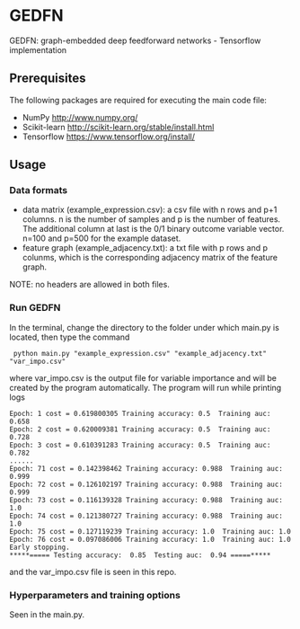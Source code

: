 # GEDFN

GEDFN: graph-embedded deep feedforward networks - Tensorflow implementation

## Prerequisites

The following packages are required for executing the main code file:

* NumPy http://www.numpy.org/
* Scikit-learn http://scikit-learn.org/stable/install.html
* Tensorflow https://www.tensorflow.org/install/

## Usage

### Data formats

* data matrix (example_expression.csv): a csv file with n rows and p+1 columns. n is the number of samples and p is the number of features. The additional column at last is the 0/1 binary outcome variable vector. n=100 and p=500 for the example dataset.
* feature graph (example_adjacency.txt): a txt file with p rows and p colunms, which is the corresponding adjacency matrix of the feature graph.

NOTE: no headers are allowed in both files.

### Run GEDFN

In the terminal, change the directory to the folder under which main.py is located, then type the command

```
 python main.py "example_expression.csv" "example_adjacency.txt" "var_impo.csv"
```

where var_impo.csv is the output file for variable importance and will be created by the program automatically. The program will run while printing logs

```
Epoch: 1 cost = 0.619800305 Training accuracy: 0.5  Training auc: 0.658
Epoch: 2 cost = 0.620009381 Training accuracy: 0.5  Training auc: 0.728
Epoch: 3 cost = 0.610391283 Training accuracy: 0.5  Training auc: 0.782
......
Epoch: 71 cost = 0.142398462 Training accuracy: 0.988  Training auc: 0.999
Epoch: 72 cost = 0.126102197 Training accuracy: 0.988  Training auc: 0.999
Epoch: 73 cost = 0.116139328 Training accuracy: 0.988  Training auc: 1.0
Epoch: 74 cost = 0.121380727 Training accuracy: 0.988  Training auc: 1.0
Epoch: 75 cost = 0.127119239 Training accuracy: 1.0  Training auc: 1.0
Epoch: 76 cost = 0.097086006 Training accuracy: 1.0  Training auc: 1.0
Early stopping.
*****===== Testing accuracy:  0.85  Testing auc:  0.94 =====*****
```

and the var_impo.csv file is seen in this repo.

### Hyperparameters and training options

Seen in the main.py.
